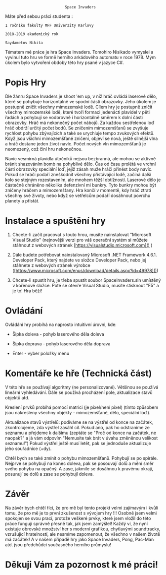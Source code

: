                                Space Invaders
                      
Máte před sebou práci studenta :

	1 ročníku fakulty MFF Univerzity Karlovy 
	
	2018-2019 akademický rok
	
	Saydametov Nikita

Tématem mé práce je hra Space Invaders. Tomohiro Nisikado vymyslel a vyvinul tuto hru ve formě herního arkádového automatu v roce 1978.  Mým úkolem bylo vytvoření obdoby této hry psané v jazyce C#.

# Popis Hry

Dle žánru Space Invaders je shoot 'em up, v níž hráč ovládá laserové dělo, které se pohybuje horizontálně ve spodní části obrazovky. Jeho úkolem je postupně zničit všechny mimozemské lodě. Cílem hry je postupně zničit všechny mimozemské lodě, které tvoři formaci jedenácti plavidel v pěti řadách a pohybují se vodorovně i horizontálně směrem k dolní části obrazovky.  Hráč má nekonečný počet nábojů. Za každou sestřelenou loď hráč obdrží určitý počet bodů. Se zničením mimozemšťanů se zvyšuje rychlost pohybu zbývajících a také se urychluje tempo zvukových efektů. Když jsou všichni mimozemšťané zničeni, objeví se nová, ještě silnější vlna a hráč dostane jeden život navíc. Počet nových vln mimozemšťanů je neomezený, což činí hru nekonečnou.

Navíc vesmírná plavidla útočníků nejsou bezbranná, ale mohou se aktivně bránit shazováním bomb na pohyblivé dělo. Čas od času prolétá ve vrchní části obrazovky speciální loď, jejíž zásah muže hráči přinést body navíc. Pokud se hráči podaří zneškodnit všechny přistávající lodě, začíná další kolo se stejným rozestavením, ale mnohem těžší obtížností. Laserové dělo je částečně chráněno několika defenzivní mi bunkry. Tyto bunkry mohou být zničeny hráčem a mimozemšťany. Hra končí v momentě, kdy hráč ztratí všechny své životy, nebo když se vetřelcům podaří dosáhnout povrchu planety a přistát.

# Instalace a spuštění hry

1) Chcete-li začít pracovat s touto hrou, musíte nainstalovat "Microsoft Visual Studio" (nejnovější verzi pro váš operační systém si můžete stáhnout z webových stránek [https://visualstudio.microsoft.com]() )

2) Dále budete potřebovat nainstalovaný Microsoft .NET Framework 4.6.1.
Developer Pack, který najdete ve složce Developer Pack, nebo jej stáhnete z webových stránek výrobce ([https://www.microsoft.com/enus/download/details.aspx?id=49978]())

3) Chcete-li spustit hru, je třeba spustit soubor SpaceInvaders.sln umístěný v kořenové složce. Poté se otevře Visual Studio, musíte stisknout "F5" a je to! Hra běží!

# Ovládání 

Ovládání hry probíhá na naprosto intuitivní úrovni, kde:

- Šipka doleva - pohyb laserového děla doleva

- Šipka doprava - pohyb laserového děla doprava

- Enter - vyber položky menu

# Komentáře ke hře (Technická část)

V této hře se používají algoritmy (ne personalizované). Většinou se používá lineární vyhledávání. Dále se používá procházení pole, aktualizace stavů objektů atd.

Kreslení prvků probíhá pomocí matrici (je pixel/není pixel) (tímto způsobem jsou nakresleny všechny objekty - mimozemšťané, dělo, speciální loď).

Aktualizace stavů výstřelů: podíváme se na výstřel od konce na začátek, zkontrolujeme, zda výstřel zasáhl cíl. Pokud ano, pak ho odstraníme ze seznamu a přejdeme k dalšímu (zeptáte se "Proč od konce na začátek, ne naopak?" a já vám odpovím "Nemusíte tak brát v úvahu změněnou velikost seznamu!") Pokud výstřel ještě musí letět, pak se jednoduše aktualizuje jeho souřadnice (+dy).

Chtěl bych se také zmínit o pohybu mimozemšťanů.  Pohybují se po spirále. Nejprve se pohybují na konec doleva, pak se posouvají dolů a mění směr svého pohybu na opačný.  A zase, jakmile se dosáhnou k pravému okraji, posunují se dolů a zase se pohybují doleva.

# Závěr

Na závěr bych chtěl říci, že pro mě byl tento projekt velmi zajímavým i kvůli tomu, že pro mě je to první zkušenost s vývojem hry !!! Osobně jsem velmi spokojen se svou prací, protože veškeré prvky, které jsem vložil do této práce fungují správně přesně tak, jak jsem zamýšlel! Každý ví, že nyní existuje obrovské množství her s moderní grafikou, chytlavými soundtracky, vzrušující hratelností, ale nesmíme zapomenout, že všechno v našem životě má začátek! A v našem případě hry jako Space Invaders, Pong, Pac-Man atd. jsou předchůdci současného herního průmyslu!

#  Děkuji Vám za pozornost k mé práci!
